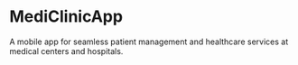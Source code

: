# MediClinicApp
A mobile app for seamless patient management and healthcare services at medical centers and hospitals.
